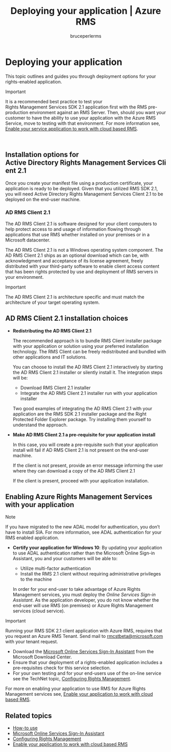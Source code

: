 ﻿---
# required metadata

title: Deploying your application | Azure RMS
description: This topic outlines and guides you through deployment options for your rights-enabled application
keywords:
author: bruceperlerms
manager: mbaldwin
ms.date: 04/28/2016
ms.topic: article
ms.prod: azure
ms.service: rights-management
ms.technology: techgroup-identity
ms.assetid: 4B785564-6839-49ED-A243-E2A6DFF88B2E
# optional metadata

#ROBOTS:
audience: developer
#ms.devlang:
ms.reviewer: shubhamp
ms.suite: ems
#ms.tgt_pltfrm:
#ms.custom:

---

# Deploying your application


This topic outlines and guides you through deployment options for your rights-enabled application.

> [!IMPORTANT]
> It is a recommended best practice to test your Rights Management Services SDK 2.1 application first with the RMS pre-production environment against an RMS Server. Then, should you want your customer to have the ability to use your application with the Azure RMS Service, move to testing with that environment. For more information see, [Enable your service application to work with cloud based RMS](how-to-use-file-api-with-aadrm-cloud.md).

 

## Installation options for Active Directory Rights Management Services Client 2.1

Once you create your manifest file using a production certificate, your application is ready to be deployed. Given that you utilized RMS SDK 2.1, you will need Active Directory Rights Management Services Client 2.1 to be deployed on the end-user machine.

### AD RMS Client 2.1

The AD RMS Client 2.1 is software designed for your client computers to help protect access to and usage of information flowing through applications that use RMS whether installed on your premises or in a Microsoft datacenter.

The AD RMS Client 2.1 is not a Windows operating system component. The AD RMS Client 2.1 ships as an optional download which can be, with acknowledgment and acceptance of its license agreement, freely distributed with your third-party software to enable client access content that has been rights protected by use and deployment of RMS servers in your environment.

> [!IMPORTANT]
> The AD RMS Client 2.1 is architecture specific and must match the architecture of your target operating system.


## AD RMS Client 2.1 installation choices

-   **Redistributing the AD RMS Client 2.1**

    The recommended approach is to bundle RMS Client installer package with your application or solution using your preferred installation technology. The RMS Client can be freely redistributed and bundled with other applications and IT solutions.

    You can choose to install the AD RMS Client 2.1 interactively by starting the AD RMS Client 2.1 installer or silently install it. The integration steps will be:

    -   Download RMS Client 2.1 installer
    -   Integrate the AD RMS Client 2.1 installer run with your application installer

    Two good examples of integrating the AD RMS Client 2.1 with your application are the RMS SDK 2.1 installer package and the Right Protected Folder Explorer package. Try installing them yourself to understand the approach.

-   **Make AD RMS Client 2.1 a pre-requisite for your application install**

    In this case, you will create a pre-requisite such that your application install will fail if AD RMS Client 2.1 is not present on the end-user machine.

    If the client is not present, provide an error message informing the user where they can download a copy of the AD RMS Client 2.1

    If the client is present, proceed with your application installation.

## Enabling Azure Rights Management Services with your application

> [!NOTE]
> If you have migrated to the new ADAL model for authentication, you don’t have to install SIA. For more information, see ADAL authentication for your RMS enabled application.

- **Certify your application for Windows 10**: By updating your application to use ADAL authentication rather than the Microsoft Online Sign-in Assistant, you and your customers will be able to:
  - Utilize multi-factor authentication
  - Install the RMS 2.1 client without requiring administrative privileges to the machine
 
  In order for your end-user to take advantage of Azure Rights Management services, you must deploy the *Online Services Sign-in Assistant*. As the application developer, you do not know whether the end-user will use RMS (on premises) or Azure Rights Management services (cloud service).

> [!IMPORTANT]
> Running your RMS SDK 2.1 client application with Azure RMS, requires that you request an Azure RMS Tenant. Send mail to <rmcstbeta@microsoft.com> with your tenant request.

-   Download the [Microsoft Online Services Sign-In Assistant](http://www.microsoft.com/en-us/download/details.aspx?id=28177) from the Microsoft Download Center.
-   Ensure that your deployment of a rights-enabled application includes a pre-requisites check for this service selection.
-   For your own testing and for your end-users use of the on-line service see the TechNet topic, [Configuring Rights Management](https://TechNet.Microsoft.Com/en-us/library/jj585002.aspx).

For more on enabling your application to use RMS for Azure Rights Management services see, [Enable your application to work with cloud based RMS](how-to-use-file-api-with-aadrm-cloud.md).

## Related topics

* [How-to use](how-to-use-msipc.md)
* [Microsoft Online Services Sign-In Assistant](http://www.microsoft.com/en-us/download/details.aspx?id=28177)
* [Configuring Rights Management](https://TechNet.Microsoft.Com/en-us/library/jj585002.aspx)
* [Enable your application to work with cloud based RMS](how-to-use-file-api-with-aadrm-cloud.md)
 

 




